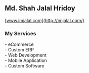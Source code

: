 <h2>Md. Shah Jalal Hridoy</h2>

[www.imjalal.com](http://imjalal.com/)

<h3>My Services</h3> 
- eCommerce <br>
- Custom ERP <br>
- Web Development <br>
- Mobile Application <br>
- Custom Software <br>